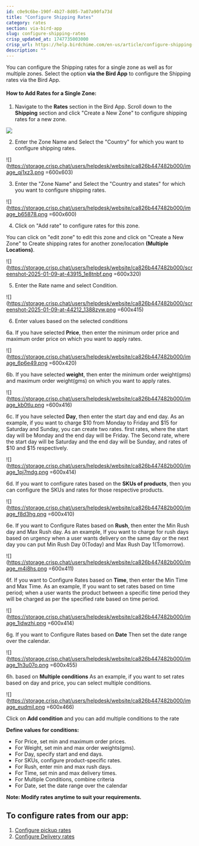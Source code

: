 ```yaml
---
id: c0e9c6be-190f-4b27-8d05-7a07a90fa73d
title: "Configure Shipping Rates"
category: rates
section: via-bird-app
slug: configure-shipping-rates
crisp_updated_at: 1747735003000
crisp_url: https://help.birdchime.com/en-us/article/configure-shipping-rates-llsy16/
description: ""
---
```


You can configure the Shipping rates for a single zone as well as for multiple zones. Select the option **via the Bird App** to configure the Shipping rates via the Bird App.

#### How to Add Rates for a Single Zone:

1. Navigate to the **Rates** section in the Bird App. Scroll down to the **Shipping** section and click "Create a New Zone" to configure shipping rates for a new zone.

![](https://storage.crisp.chat/users/helpdesk/website/ca826b447482b000/screenshot-2025-01-09-at-43454_1qj4xs1.png)

2. Enter the Zone Name and Select the "Country" for which you want to configure shipping rates.

![](https://storage.crisp.chat/users/helpdesk/website/ca826b447482b000/image_qj1xz3.png =600x603)

3. Enter the "Zone Name" and Select the "Country and states" for which you want to configure shipping rates.

![](https://storage.crisp.chat/users/helpdesk/website/ca826b447482b000/image_b65878.png =600x600)

4. Click on "Add rate" to configure rates for this zone.

You can click on "edit zone" to edit this zone and click on "Create a New Zone" to Create shipping rates for another zone/location **(Multiple Locations)**.

![](https://storage.crisp.chat/users/helpdesk/website/ca826b447482b000/screenshot-2025-01-09-at-43915_1e8tnbf.png =600x320)

5. Enter the Rate name and select Condition.

![](https://storage.crisp.chat/users/helpdesk/website/ca826b447482b000/screenshot-2025-01-09-at-44212_1388zyw.png =600x415)

6. Enter values based on the selected conditions

6a. If you have selected **Price**, then enter the minimum order price and maximum order price on which you want to apply rates.

![](https://storage.crisp.chat/users/helpdesk/website/ca826b447482b000/image_6p6e49.png =600x420)

6b. If you have selected **weight**, then enter the minimum order weight(gms) and maximum order weight(gms) on which you want to apply rates.

![](https://storage.crisp.chat/users/helpdesk/website/ca826b447482b000/image_kb0tlu.png =600x416)

6c. If you have selected **Day**, then enter the start day and end day.
As an example, if you want to charge $10 from Monday to Friday and $15 for Saturday and Sunday, you can create two rates.
first rates, where the start day will be Monday and the end day will be Friday. The Second rate, where the start day will be Saturday and the end day will be Sunday, and rates of $10 and $15 respectively.

![](https://storage.crisp.chat/users/helpdesk/website/ca826b447482b000/image_1pj7mdg.png =600x414)

6d. If you want to configure rates based on the **SKUs of products**, then you can configure the SKUs and rates for those respective products.

![](https://storage.crisp.chat/users/helpdesk/website/ca826b447482b000/image_f8d3hg.png =600x410)

6e. If you want to Configure Rates based on **Rush**, then enter the Min Rush day and Max Rush day.
As an example, If you want to charge for rush days based on urgency when a user wants delivery on the same day or the next day you can put Min Rush Day 0(Today) and Max Rush Day 1(Tomorrow).

![](https://storage.crisp.chat/users/helpdesk/website/ca826b447482b000/image_m4i8hs.png =600x411)

6f. If you want to Configure Rates based on **Time**, then enter the Min Time and Max Time.
As an example, If you want to set rates based on time period; when a user wants the product between a specific time period they will be charged as per the specified rate based on time period.

![](https://storage.crisp.chat/users/helpdesk/website/ca826b447482b000/image_1idwzhi.png =600x414)

6g. If you want to Configure Rates based on **Date** Then set the date range over the calendar.

![](https://storage.crisp.chat/users/helpdesk/website/ca826b447482b000/image_1h3u07o.png =600x455)

6h. based on **Multiple conditions**
As an example, if you want to set rates based on day and price, you can select multiple conditions.

![](https://storage.crisp.chat/users/helpdesk/website/ca826b447482b000/image_eudmil.png =600x466)

Click on **Add condition** and you can add multiple conditions to the rate

**Define values for conditions:**
* For Price, set min and maximum order prices.
* For Weight, set min and max order weights(gms).
* For Day, specify start and end days.
* For SKUs, configure product-specific rates.
* For Rush, enter min and max rush days.
* For Time, set min and max delivery times.
* For Multiple Conditions, combine criteria
* For Date, set the date range over the calendar

**Note: Modify rates anytime to suit your requirements.**

## To configure rates from our app:
1. [Configure pickup rates](https://help.birdchime.com/en-us/article/configure-pickup-rates-1n7gumb/)
2. [Configure Delivery rates](https://help.birdchime.com/en-us/article/configure-delivery-rates-1xbrder/)
